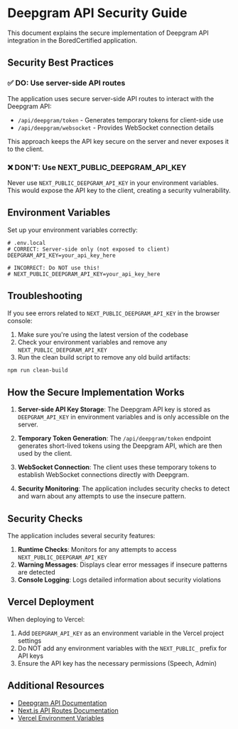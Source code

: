 # Deepgram API Security Guide

This document explains the secure implementation of Deepgram API integration in the BoredCertified application.

## Security Best Practices

### ✅ DO: Use server-side API routes

The application uses secure server-side API routes to interact with the Deepgram API:

- `/api/deepgram/token` - Generates temporary tokens for client-side use
- `/api/deepgram/websocket` - Provides WebSocket connection details

This approach keeps the API key secure on the server and never exposes it to the client.

### ❌ DON'T: Use NEXT_PUBLIC_DEEPGRAM_API_KEY

Never use `NEXT_PUBLIC_DEEPGRAM_API_KEY` in your environment variables. This would expose the API key to the client, creating a security vulnerability.

## Environment Variables

Set up your environment variables correctly:

```
# .env.local
# CORRECT: Server-side only (not exposed to client)
DEEPGRAM_API_KEY=your_api_key_here

# INCORRECT: Do NOT use this!
# NEXT_PUBLIC_DEEPGRAM_API_KEY=your_api_key_here
```

## Troubleshooting

If you see errors related to `NEXT_PUBLIC_DEEPGRAM_API_KEY` in the browser console:

1. Make sure you're using the latest version of the codebase
2. Check your environment variables and remove any `NEXT_PUBLIC_DEEPGRAM_API_KEY`
3. Run the clean build script to remove any old build artifacts:

```bash
npm run clean-build
```

## How the Secure Implementation Works

1. **Server-side API Key Storage**: The Deepgram API key is stored as `DEEPGRAM_API_KEY` in environment variables and is only accessible on the server.

2. **Temporary Token Generation**: The `/api/deepgram/token` endpoint generates short-lived tokens using the Deepgram API, which are then used by the client.

3. **WebSocket Connection**: The client uses these temporary tokens to establish WebSocket connections directly with Deepgram.

4. **Security Monitoring**: The application includes security checks to detect and warn about any attempts to use the insecure pattern.

## Security Checks

The application includes several security features:

1. **Runtime Checks**: Monitors for any attempts to access `NEXT_PUBLIC_DEEPGRAM_API_KEY`
2. **Warning Messages**: Displays clear error messages if insecure patterns are detected
3. **Console Logging**: Logs detailed information about security violations

## Vercel Deployment

When deploying to Vercel:

1. Add `DEEPGRAM_API_KEY` as an environment variable in the Vercel project settings
2. Do NOT add any environment variables with the `NEXT_PUBLIC_` prefix for API keys
3. Ensure the API key has the necessary permissions (Speech, Admin)

## Additional Resources

- [Deepgram API Documentation](https://developers.deepgram.com/docs/)
- [Next.js API Routes Documentation](https://nextjs.org/docs/api-routes/introduction)
- [Vercel Environment Variables](https://vercel.com/docs/concepts/projects/environment-variables)

